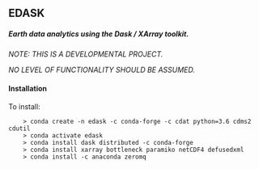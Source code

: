 ## EDASK

##### Earth data analytics using the Dask / XArray toolkit.

  *NOTE: THIS IS A DEVELOPMENTAL PROJECT.*
  
  *NO LEVEL OF FUNCTIONALITY SHOULD BE ASSUMED.*

#### Installation

To install:
```
    > conda create -n edask -c conda-forge -c cdat python=3.6 cdms2 cdutil 
    > conda activate edask
    > conda install dask distributed -c conda-forge
    > conda install xarray bottleneck paramiko netCDF4 defusedxml
    > conda install -c anaconda zeromq
```



